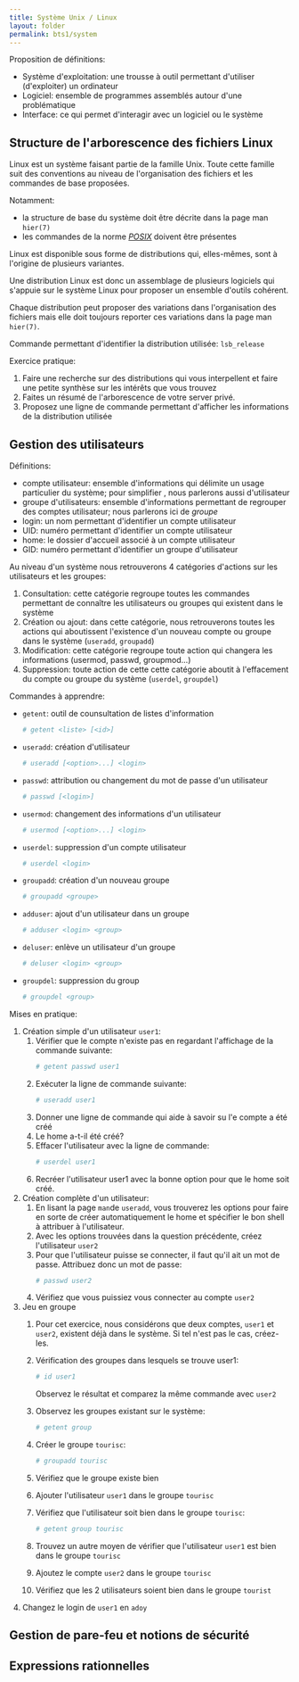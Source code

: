 ```yaml
---
title: Système Unix / Linux
layout: folder
permalink: bts1/system
---
```


Proposition de définitions:

- Système d'exploitation: une trousse à outil permettant d'utiliser
  (d'exploiter) un ordinateur
- Logiciel: ensemble de programmes assemblés autour d'une problématique
- Interface: ce qui permet d'interagir avec un logiciel ou le système

## Structure de l'arborescence des fichiers Linux

Linux est un système faisant partie de la famille Unix. Toute cette famille
suit des conventions au niveau de l'organisation des fichiers et les
commandes de base proposées.

Notamment:

- la structure de base du système doit être décrite dans la page man
  `hier(7)`
- les commandes de la norme [*POSIX*](https://fr.wikipedia.org/wiki/POSIX)
  doivent être présentes

Linux est disponible sous forme de distributions qui, elles-mêmes, sont à
l'origine de plusieurs variantes.

Une distribution Linux est donc un assemblage de plusieurs logiciels qui
s'appuie sur le système Linux pour proposer un ensemble d'outils
cohérent.

Chaque distribution peut proposer des variations dans l'organisation des
fichiers mais elle doit toujours reporter ces variations dans la page man
`hier(7)`.

Commande permettant d'identifier la distribution utilisée: `lsb_release`

Exercice pratique:

1. Faire une recherche sur des distributions qui vous interpellent et faire
   une petite synthèse sur les intérêts que vous trouvez
2. Faites un résumé de l'arborescence de votre server privé.
3. Proposez une ligne de commande permettant d'afficher les informations de
   la distribution utilisée

## Gestion des utilisateurs

Définitions:

- compte utilisateur: ensemble d'informations qui délimite un usage
  particulier du système; pour simplifier , nous parlerons aussi
  d'utilisateur
- groupe d'utilisateurs: ensemble d'informations permettant de regrouper des
  comptes utilisateur; nous parlerons ici de *groupe*
- login: un nom permettant d'identifier un compte utilisateur
- UID: numéro permettant d'identifier un compte utilisateur
- home: le dossier d'accueil associé à un compte utilisateur
- GID: numéro permettant d'identifier un groupe d'utilisateur

Au niveau d'un système nous retrouverons 4 catégories d'actions sur les
utilisateurs et les groupes:

1. Consultation: cette catégorie regroupe toutes les commandes permettant
   de connaître les utilisateurs ou groupes qui existent dans le système
2. Création ou ajout: dans cette catégorie, nous retrouverons toutes les
   actions qui aboutissent l'existence d'un nouveau compte ou groupe dans
   le système (`useradd`, `groupadd`)
3. Modification: cette catégorie regroupe toute action qui changera les
   informations (usermod, passwd, groupmod...)
4. Suppression: toute action de cette cette catégorie aboutit à
   l'effacement du compte ou groupe du système (`userdel`, `groupdel`)

Commandes à apprendre:

- `getent`: outil de counsultation de listes d'information
    ```bash
    # getent <liste> [<id>]
    ```
- `useradd`: création d'utilisateur
    ```bash
    # useradd [<option>...] <login>
    ```
- `passwd`: attribution ou changement du mot de passe d'un utilisateur
    ```bash
    # passwd [<login>]
    ```
- `usermod`: changement des informations d'un utilisateur
    ```bash
    # usermod [<option>...] <login>
    ```
- `userdel`: suppression d'un compte utilisateur
    ~~~bash
    # userdel <login>
    ~~~
- `groupadd`: création d'un nouveau groupe
    ~~~bash
    # groupadd <groupe>
    ~~~
- `adduser`: ajout d'un utilisateur dans un groupe
    ~~~bash
    # adduser <login> <group>
    ~~~
- `deluser`: enlève un utilisateur d'un groupe
    ~~~bash
    # deluser <login> <group>
    ~~~
- `groupdel`: suppression du group
    ~~~bash
    # groupdel <group>
    ~~~

Mises en pratique:

1. Création simple d'un utilisateur `user1`:
   1. Vérifier que le compte n'existe pas en regardant l'affichage de la
      commande suivante:
      ~~~bash
      # getent passwd user1
      ~~~
   2. Exécuter la ligne de commande suivante:
      ~~~bash
      # useradd user1
      ~~~
   3. Donner une ligne de commande qui aide à savoir su l'e compte a été
      créé
   4. Le home a-t-il été créé?
   5. Effacer l'utilisateur avec la ligne de commande:
      ~~~bash
      # userdel user1
      ~~~
   6. Recréer l'utilisateur user1 avec la bonne option pour que le home
      soit créé.
2. Création complète d'un utilisateur:
   1. En lisant la page `man`de `useradd`, vous trouverez les options pour
      faire en sorte de créer automatiquement le home et spécifier le bon
      shell à attribuer à l'utilisateur.
   2. Avec les options trouvées dans la question précédente, créez
      l'utilisateur `user2`
   3. Pour que l'utilisateur puisse se connecter, il faut qu'il ait un mot
      de passe. Attribuez donc un mot de passe:
      ~~~bash
      # passwd user2
      ~~~
   4. Vérifiez que vous puissiez vous connecter au compte `user2`
3. Jeu en groupe
   1. Pour cet exercice, nous considérons que deux comptes, `user1` et
      `user2`, existent déjà dans le système. Si tel n'est pas le cas,
      créez-les.
   2. Vérification des groupes dans lesquels se trouve user1:
      ~~~bash
      # id user1
      ~~~

      Observez le résultat et comparez la même commande avec `user2`
   3. Observez les groupes existant sur le système:
      ~~~bash
      # getent group
      ~~~
   4. Créer le groupe `tourisc`:
      ~~~bash
      # groupadd tourisc
      ~~~
   5. Vérifiez que le groupe existe bien
   6. Ajouter l'utilisateur `user1` dans le groupe `tourisc`
   7. Vérifiez que l'utilisateur soit bien dans le groupe `tourisc`:
      ~~~bash
      # getent group tourisc
      ~~~
   8. Trouvez un autre moyen de vérifier que l'utilisateur `user1` est bien
      dans le groupe `tourisc`
   9. Ajoutez le compte `user2` dans le groupe `tourisc`
   10. Vérifiez que les 2 utilisateurs soient bien dans le groupe `tourist`
4. Changez le login de `user1` en `adoy`

## Gestion de pare-feu et notions de sécurité

## Expressions rationnelles
